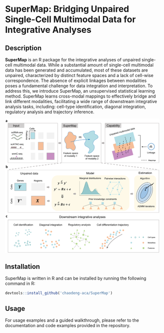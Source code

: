# SuperMap: Bridging Unpaired Single-Cell Multimodal Data for Integrative Analyses

## Description

**SuperMap** is an R package for the integrative analyses of unpaired single-cell multimodal data. While a substantial amount of single-cell multimodal data has been generated and accumulated, most of these datasets are unpaired, characterized by distinct feature spaces and a lack of cell-wise correspondence. The absence of explicit linkages between modalities poses a fundamental challenge for data integration and interpretation. To address this, we introduce SuperMap, an unsupervised statistical learning method. SuperMap learns cross-modal mappings to effectively bridge and link different modalities, facilitating a wide range of downstream integrative analysis tasks, including: cell-type identification, diagonal integration, regulatory analysis and trajectory inference.

![SuperMap Figure](SuperMap.png) <!-- Replace with the actual path of the image -->

## Installation

SuperMap is written in R and can be installed by running the following command in R:

```r
devtools::install_github('chaodeng-aca/SuperMap')
```

## Usage

For usage examples and a guided walkthrough, please refer to the documentation and code examples provided in the repository.
